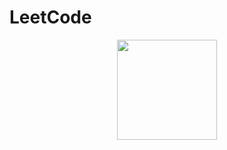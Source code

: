 # LeetCode
<p align="center">
  <img height=160 src="https://user-images.githubusercontent.com/53929423/152813235-1fb5fbc6-e2d4-4b4d-9cf2-f65a5a0d5f58.png">
</p>
